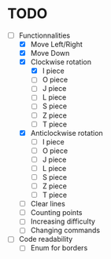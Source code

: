 # TODO
- [ ] Functionnalities
  - [x] Move Left/Right
  - [x] Move Down
  - [x] Clockwise rotation
    - [x] I piece
    - [ ] O piece
    - [ ] J piece
    - [ ] L piece
    - [ ] S piece
    - [ ] Z piece
    - [ ] T piece
  - [x] Anticlockwise rotation
    - [ ] I piece
    - [ ] O piece
    - [ ] J piece
    - [ ] L piece
    - [ ] S piece
    - [ ] Z piece
    - [ ] T piece
  - [ ] Clear lines
  - [ ] Counting points
  - [ ] Increasing difficulty
  - [ ] Changing commands
- [ ] Code readability
  - [ ] Enum for borders 
